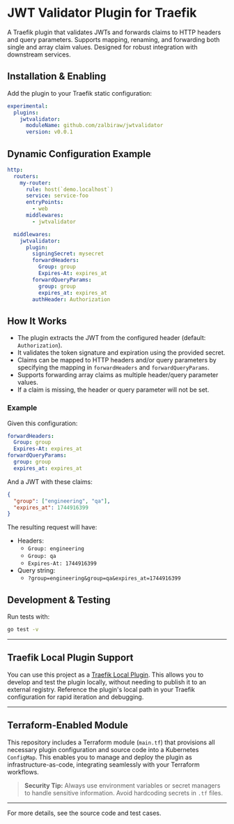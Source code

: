 # JWT Validator Plugin for Traefik

A Traefik plugin that validates JWTs and forwards claims to HTTP headers and query parameters. Supports mapping, renaming, and forwarding both single and array claim values. Designed for robust integration with downstream services.

## Installation & Enabling

Add the plugin to your Traefik static configuration:

```yaml
experimental:
  plugins:
    jwtvalidator:
      moduleName: github.com/zalbiraw/jwtvalidator
      version: v0.0.1
```

## Dynamic Configuration Example

```yaml
http:
  routers:
    my-router:
      rule: host(`demo.localhost`)
      service: service-foo
      entryPoints:
        - web
      middlewares:
        - jwtvalidator

  middlewares:
    jwtvalidator:
      plugin:
        signingSecret: mysecret
        forwardHeaders:
          Group: group
          Expires-At: expires_at
        forwardQueryParams:
          group: group
          expires_at: expires_at
        authHeader: Authorization
```

## How It Works

- The plugin extracts the JWT from the configured header (default: `Authorization`).
- It validates the token signature and expiration using the provided secret.
- Claims can be mapped to HTTP headers and/or query parameters by specifying the mapping in `forwardHeaders` and `forwardQueryParams`.
- Supports forwarding array claims as multiple header/query parameter values.
- If a claim is missing, the header or query parameter will not be set.

### Example

Given this configuration:

```yaml
forwardHeaders:
  Group: group
  Expires-At: expires_at
forwardQueryParams:
  group: group
  expires_at: expires_at
```

And a JWT with these claims:

```json
{
  "group": ["engineering", "qa"],
  "expires_at": 1744916399
}
```

The resulting request will have:

- Headers:
  - `Group: engineering`
  - `Group: qa`
  - `Expires-At: 1744916399`
- Query string:
  - `?group=engineering&group=qa&expires_at=1744916399`

## Development & Testing

Run tests with:

```sh
go test -v
```

---

## Traefik Local Plugin Support

You can use this project as a [Traefik Local Plugin](https://doc.traefik.io/traefik/plugins/local-plugins/). This allows you to develop and test the plugin locally, without needing to publish it to an external registry. Reference the plugin's local path in your Traefik configuration for rapid iteration and debugging.

---

## Terraform-Enabled Module

This repository includes a Terraform module (`main.tf`) that provisions all necessary plugin configuration and source code into a Kubernetes `ConfigMap`. This enables you to manage and deploy the plugin as infrastructure-as-code, integrating seamlessly with your Terraform workflows.

> **Security Tip:** Always use environment variables or secret managers to handle sensitive information. Avoid hardcoding secrets in `.tf` files.

---

For more details, see the source code and test cases.
